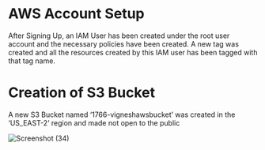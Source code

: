 # AWS Account Setup

After Signing Up, an IAM User has been created under the root user account and the necessary policies have been created.
A new tag was created and all the resources created by this IAM user has been tagged with that tag name.


# Creation of S3 Bucket

A new S3 Bucket named ‘1766-vigneshawsbucket’ was created in the ‘US_EAST-2’ region and made not open to the public

![Screenshot (34)](https://user-images.githubusercontent.com/60065716/115718096-6e8ca680-a398-11eb-9c4e-9a1768c18a28.png)
